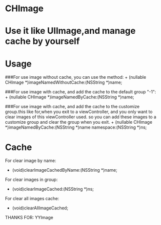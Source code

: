 # CHImage
Use it like UIImage,and manage cache by yourself
==========
Usage
==========
###For use image without cache, you can use the method:
    + (nullable CHImage *)imageNamedWithoutCache:(NSString *)name;

###For use image with cache, and add the cache to the default group "-1":
    + (nullable CHImage *)imageNamedByCache:(NSString *)name;

###For use image with cache, and add the cache to the customize group.this like for,when you exit to a viewController, and you only want to clear images of this viewController used. so you can add these images to a customize group and clear the group when you exit.
    + (nullable CHImage *)imageNamedByCache:(NSString *)name namespace:(NSString *)ns;

Cache
=========

For clear image by name:
- (void)clearImageCachedByName:(NSString *)name;

For clear images in group:
- (void)clearImageCached:(NSString *)ns;

For clear all images cache:
- (void)clearAllImageCached;

THANKS FOR:
YYImage
